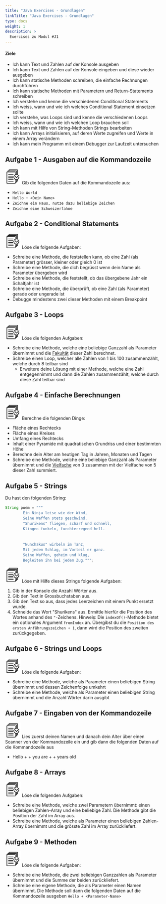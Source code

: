 ```yaml
---
title: "Java Exercises - Grundlagen"
linkTitle: "Java Exercises - Grundlagen"
type: docs
weight: 1
description: >
  Exercises zu Modul #J1
---
```


#### Ziele
* Ich kann Text und Zahlen auf der Konsole ausgeben
* Ich kann Text und Zahlen auf der Konsole eingeben und diese wieder ausgeben
* Ich kann statische Methoden schreiben, die einfache Rechnungen durchführen
* Ich kann statische Methoden mit Parametern und Return-Statements schreiben
* Ich verstehe und kenne die verschiedenen Conditional Statements
* Ich weiss, wann und wie ich welches Conditional Statement einsetzen sollte
* Ich verstehe, was Loops sind und kenne die verschiedenen Loops
* Ich weiss, wann und wie ich welchen Loop brauchen soll
* Ich kann mit Hilfe von String-Methoden Strings bearbeiten
* Ich kann Arrays initialisieren, auf deren Werte zugreifen und Werte in einem Array verändern
* Ich kann mein Programm mit einem Debugger zur Laufzeit untersuchen

## Aufgabe 1 - Ausgaben auf die Kommandozeile
![task1](/images/task.png) Gib die folgenden Daten auf die Kommandozeile aus:
* `Hello World`
* `Hello + <Dein Name>`
* `Zeichne ein Haus, nutze dazu beliebige Zeichen`
* `Zeichne eine Schweizerfahne`


## Aufgabe 2 - Conditional Statements
![task1](/images/task.png) Löse die folgende Aufgaben:
* Schreibe eine Methode, die feststellen kann, ob eine Zahl (als Parameter) grösser, kleiner oder gleich 0 ist
* Schreibe eine Methode, die dich begrüsst wenn dein Name als Parameter übergeben wird
* Schreibe eine Methode, die feststellt, ob das übergebene Jahr ein Schaltjahr ist
* Schreibe eine Methode, die überprüft, ob eine Zahl (als Parameter) gerade oder ungerade ist
* Debugge mindestens zwei dieser Methoden mit einem Breakpoint

## Aufgabe 3 - Loops
![task1](/images/task.png) Löse die folgenden Aufgaben:
* Schreibe eine Methode, welche eine beliebige Ganzzahl als Parameter übernimmt und die [Fakultät](https://www.studysmarter.de/schule/mathe/algebra/fakultaet/) dieser Zahl berechnet.
* Schreibe einen Loop, welcher alle Zahlen von 1 bis 100 zusammenzählt, welche durch 8 teilbar sind
  * Erweitere deine Lösung mit einer Methode, welche eine Zahl entgegennimmt und dann die Zahlen zusammenzählt, welche durch diese Zahl teilbar sind


## Aufgabe 4 - Einfache Berechnungen
![task1](/images/task.png) Berechne die folgenden Dinge:
* Fläche eines Rechtecks
* Fläche eines Kreises
* Umfang eines Rechtecks
* Inhalt einer Pyramide mit quadratischen Grundriss und einer bestimmten Höhe
* Berechne dein Alter am heutigen Tag in Jahren, Monaten und Tagen
* Schreibe eine Methode, welche eine beliebige Ganzzahl als Parameter übernimmt und die [Vielfache](https://www.studysmarter.de/schule/mathe/algebra/vielfaches/) von 3 zusammen mit der Vielfache von 5 dieser Zahl summiert.


## Aufgabe 5 - Strings
Du hast den folgenden String:

```java
String poem = """
        Ein Ninja leise wie der Wind,
        Seine Waffen stets geschwind.
        "Shurikens" fliegen, scharf und schnell,
        Klingen funkeln, furchterregend hell.


        "Nunchakus" wirbeln im Tanz,
        Mit jedem Schlag, im Vorteil er ganz.
        Seine Waffen, geheim und klug,
        Begleiten ihn bei jedem Zug.""";
```

![task1](/images/task.png) Löse mit Hilfe dieses Strings folgende Aufgaben:
1. Gib in der Konsole die Anzahl Wörter aus.
2. Gib den Text in Grossbuchstaben aus.
3. Gib den Text so aus, dass jedes Leerzeichen mit einem Punkt ersetzt wurde.
4. Schneide das Wort "Shurikens" aus. Ermittle hierfür die Position des Wortes anhand des `"`-Zeichens.
    Hinweis: Die `indexOf()`-Methode bietet ein optionales Argument `fromIndex` an. Übergibst du die `Position des ersten Anführungszeichen + 1`, dann wird die Position des zweiten zurückgegeben.

## Aufgabe 6 - Strings und Loops
![task1](/images/task.png) Löse die folgende Aufgaben:
* Schreibe eine Methode, welche als Parameter einen beliebigen String übernimmt und dessen Zeichenfolge umkehrt
* Schreibe eine Methode, welche als Parameter einen beliebigen String übernimmt und die Anzahl Wörter darin ausgibt

## Aufgabe 7 - Eingaben von der Kommandozeile
![task1](/images/task.png) Lies zuerst deinen Namen und danach dein Alter über einen Scanner von der Kommandozeile ein und gib dann die folgenden Daten auf die Kommandozeile aus
*   Hello + <Dein Name> + you are + <Dein Alter> + years old

## Aufgabe 8 - Arrays
![task1](/images/task.png) Löse die folgenden Aufgaben:
* Schreibe eine Methode, welche zwei Parametern übernimmt: einen beliebigen Zahlen-Array und eine beliebige Zahl. Die Methode gibt die Position der Zahl im Array aus.
* Schreibe eine Methode, welche als Parameter einen beliebigen Zahlen-Array übernimmt und die grösste Zahl im Array zurückliefert.

## Aufgabe 9 - Methoden
![task1](/images/task.png) Löse die folgende Aufgaben:
* Schreibe eine Methode, die zwei beliebigen Ganzzahlen als Parameter übernimmt und die Summe der beiden zurückliefert.
* Schreibe eine eigene Methode, die als Parameter einen Namen übernimmt. Die Methode soll dann die folgenden Daten auf die Kommandozeile ausgeben ```Hello + <Parameter-Name>```